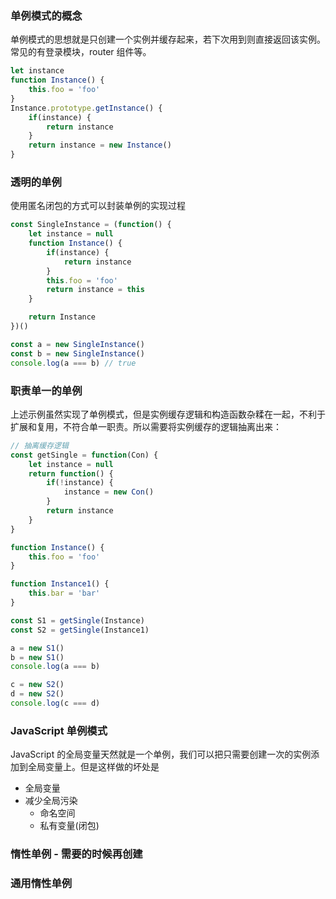 ### 单例模式的概念
单例模式的思想就是只创建一个实例并缓存起来，若下次用到则直接返回该实例。常见的有登录模块，router 组件等。
```js
let instance
function Instance() {
    this.foo = 'foo'
}
Instance.prototype.getInstance() {
    if(instance) {
        return instance
    }
    return instance = new Instance()
}
```

### 透明的单例
使用匿名闭包的方式可以封装单例的实现过程
```js
const SingleInstance = (function() {
    let instance = null
    function Instance() {
        if(instance) {
            return instance
        }
        this.foo = 'foo'
        return instance = this
    }

    return Instance
})()

const a = new SingleInstance()
const b = new SingleInstance()
console.log(a === b) // true
```

### 职责单一的单例
上述示例虽然实现了单例模式，但是实例缓存逻辑和构造函数杂糅在一起，不利于扩展和复用，不符合单一职责。所以需要将实例缓存的逻辑抽离出来：
```js
// 抽离缓存逻辑
const getSingle = function(Con) {
    let instance = null
    return function() {        
        if(!instance) {
            instance = new Con()
        }
        return instance
    }
}

function Instance() {
    this.foo = 'foo'
}

function Instance1() {
    this.bar = 'bar'
}

const S1 = getSingle(Instance)
const S2 = getSingle(Instance1)

a = new S1()
b = new S1()
console.log(a === b)

c = new S2()
d = new S2()
console.log(c === d)

```

### JavaScript 单例模式
JavaScript 的全局变量天然就是一个单例，我们可以把只需要创建一次的实例添加到全局变量上。但是这样做的坏处是
- 全局变量
- 减少全局污染
  - 命名空间
  - 私有变量(闭包)
### 惰性单例 - 需要的时候再创建
### 通用惰性单例